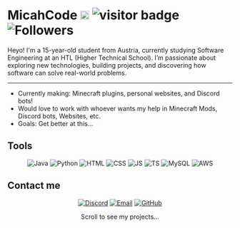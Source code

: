 # MicahCode <a href="https://micahcode.com" target="_blank" rel="noopener noreferrer"><img alt="Visit micahcode.com" src="https://img.shields.io/badge/Visit%20Site-micahcode.com-4CAF50?style=flat-square&logo=google-chrome&logoColor=white" height="20" /></a> <img src="https://visitor-badge.laobi.icu/badge?page_id=MicahXX.MicahXX" alt="visitor badge" /> <img alt="Followers" src="https://img.shields.io/github/followers/MicahXX?label=Follow&style=flat" />
Heyo! I'm a 15-year-old student from Austria, currently studying Software Engineering at an HTL (Higher Technical School).
I’m passionate about exploring new technologies, building projects, and discovering how software can solve real-world problems.

---

- Currently making: Minecraft plugins, personal websites, and Discord bots!
- Would love to work with whoever wants my help in Minecraft Mods, Discord bots, Websites, etc.
- Goals: Get better at this...

## Tools

<p align="center">
  <img alt="Java" src="https://img.shields.io/badge/Java-ED8B00?style=for-the-badge&logo=java&logoColor=white" />
  <img alt="Python" src="https://img.shields.io/badge/Python-3776AB?style=for-the-badge&logo=python&logoColor=white" />
  <img alt="HTML" src="https://img.shields.io/badge/HTML-E34F26?style=for-the-badge&logo=html5&logoColor=white" />
  <img alt="CSS" src="https://img.shields.io/badge/CSS-1572B6?style=for-the-badge&logo=css3&logoColor=white" />
  <img alt="JS" src="https://img.shields.io/badge/JS-F7DF1E?style=for-the-badge&logo=javascript&logoColor=black" />
  <img alt="TS" src="https://img.shields.io/badge/TS-3178C6?style=for-the-badge&logo=typescript&logoColor=white" />
  <img alt="MySQL" src="https://img.shields.io/badge/MySQL-4479A1?style=for-the-badge&logo=mysql&logoColor=white" />
  <img alt="AWS" src="https://img.shields.io/badge/AWS-232F3E?style=for-the-badge&logo=amazon-aws&logoColor=white" />
</p>

## Contact me
<p align="center">
  <a href="https://discord.com/users/"><img alt="Discord" src="https://img.shields.io/badge/discord-micahcode-5865F2?style=flat&logo=discord" /></a>
  <a href="mailto:shirogg10@gmail.com"><img alt="Email" src="https://img.shields.io/badge/email-shirogg10%40gmail.com-D14836?style=flat&logo=gmail" /></a>
  <a href="https://github.com/MicahXX"><img alt="GitHub" src="https://img.shields.io/badge/github-MicahXX-181717?style=flat&logo=github" /></a>
</p>

<p align="center">
  Scroll to see my projects...
</p>
